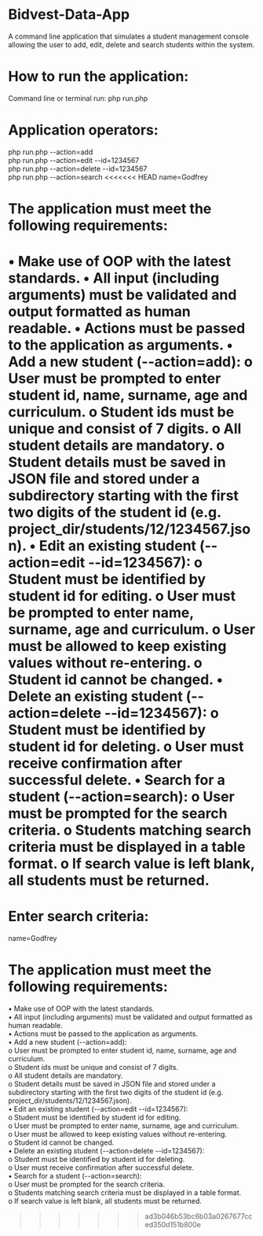 # Bidvest-Data-App
A command line application that simulates a student management console allowing the user to add, edit, delete and search students within the system.

# How to run the application:
Command line or terminal run: php run.php
# Application operators:
php run.php --action=add    
php run.php --action=edit --id=1234567  
php run.php --action=delete --id=1234567    
php run.php --action=search 
<<<<<<< HEAD
name=Godfrey    
# The application must meet the following requirements:

•	Make use of OOP with the latest standards.
•	All input (including arguments) must be validated and output formatted as human readable.
•	Actions must be passed to the application as arguments.
•	Add a new student (--action=add):
    o	User must be prompted to enter student id, name, surname, age and curriculum.
    o	Student ids must be unique and consist of 7 digits.
    o	All student details are mandatory.
    o	Student details must be saved in JSON file and stored under a subdirectory starting with the first two digits of the student id (e.g. project_dir/students/12/1234567.json). 
•	Edit an existing student (--action=edit --id=1234567):
    o	Student must be identified by student id for editing.
    o	User must be prompted to enter name, surname, age and curriculum.
    o	User must be allowed to keep existing values without re-entering.
    o	Student id cannot be changed.
•	Delete an existing student (--action=delete --id=1234567):
    o	Student must be identified by student id for deleting.
    o	User must receive confirmation after successful delete.
•	Search for a student (--action=search):
    o	User must be prompted for the search criteria.
    o	Students matching search criteria must be displayed in a table format.
    o	If search value is left blank, all students must be returned.
=======

# Enter search criteria:
name=Godfrey    

# The application must meet the following requirements:

•	Make use of OOP with the latest standards.      
•	All input (including arguments) must be validated and output formatted as human readable.       
•	Actions must be passed to the application as arguments.     
•	Add a new student (--action=add):       
        o	User must be prompted to enter student id, name, surname, age and curriculum.       
        o	Student ids must be unique and consist of 7 digits.     
        o	All student details are mandatory.      
        o	Student details must be saved in JSON file and stored under a subdirectory starting with the first two digits of the student id (e.g. project_dir/students/12/1234567.json).        
•	Edit an existing student (--action=edit --id=1234567):      
        o	Student must be identified by student id for editing.       
        o	User must be prompted to enter name, surname, age and curriculum.       
        o	User must be allowed to keep existing values without re-entering.       
        o	Student id cannot be changed.       
•	Delete an existing student (--action=delete --id=1234567):      
        o	Student must be identified by student id for deleting.      
        o	User must receive confirmation after successful delete.     
•	Search for a student (--action=search):     
        o	User must be prompted for the search criteria.      
        o	Students matching search criteria must be displayed in a table format.      
        o	If search value is left blank, all students must be returned.       
>>>>>>> ad3b046b53bc6b03a0267677cced350d151b800e
